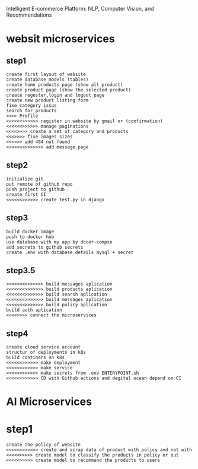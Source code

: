 Intelligent E-commerce Platform: NLP, Computer Vision, and Recommendations

# websit microservices
## step1
    create first layout of website
    create database models (tables)
    create home products page (show all product)
    create product page (show the selected product)
    create regester,login and logout page
    create new product listing form
    fixe category issus
    search for products
    <<>> Profile 
    <<<<<<>>>>>> register in website by gmail or (confirmation)
    <<<<<<>>>>>> manage paginations
    <<<<>>>> create a set of category and products 
    <<<>>>> fixe images sizes
    <<<>>> add 404 not found
    <<<<<<<>>>>>>> add message page

## step2
    initialize git
    put remote of github repo
    push project to github
    create first CI
    <<<<<<>>>>>> create test.py in django

## step3

    build docker image
    push to docker hub
	use database with my app by docer-compse
    add secrets to github secrets
    create .env with database details mysql + secret

## step3.5
    <<<<<<<>>>>>>> build messages aplication
    <<<<<<<>>>>>>> build products aplication
    <<<<<<<>>>>>>> build searsh aplication
    <<<<<<<>>>>>>> build messages aplication
    <<<<<<<>>>>>>> build policy aplication
    build auth aplication
    <<<<>>>> connect the microservices

## step4
    create cloud service account
    structur of deployments in k8s
    build continers on k8s
    <<<<<<>>>>>> make deployment
    <<<<<<>>>>>> make service 
    <<<<<<>>>>>> make secrets from .env ENTERYPOINT.sh
    <<<<<<>>>>>> CD with Github actions and degital ocean depend on CI


# AI Microservices
# step1
    create the policy of website
    <<<<<<>>>>>> create and scrap data of product with policy and not with
    <<<<<>>>>> create model to classify the products in policy or out
    <<<<<>>>>> create model to recommand the products to users



